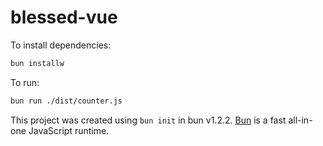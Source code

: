 # blessed-vue

To install dependencies:

```bash
bun installw
```

To run:

```bash
bun run ./dist/counter.js
```

This project was created using `bun init` in bun v1.2.2. [Bun](https://bun.sh) is a fast all-in-one JavaScript runtime.
